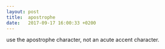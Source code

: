```yaml
---
layout: post
title:  apostrophe
date:   2017-09-17 16:00:33 +0200
---
```

use the apostrophe character, not an acute accent character.
